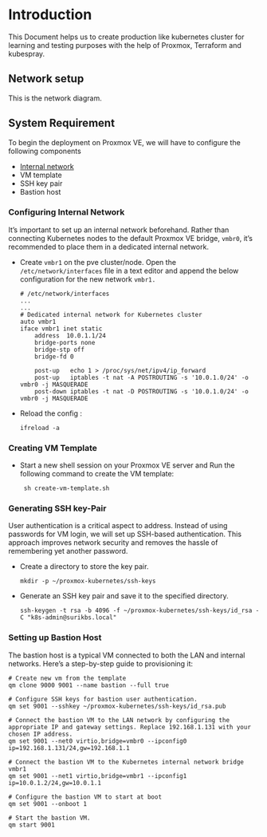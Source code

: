 # Introduction

This Document helps us to create production like kubernetes cluster for learning and testing purposes with the help of Proxmox, Terraform and kubespray.

## Network setup

This is the network diagram.

## System Requirement
To begin the deployment on Proxmox VE, we will have to configure the following components

- [Internal network](Configuring-Internal-Network)
- VM template
- SSH key pair
- Bastion host

### Configuring Internal Network

It’s important to set up an internal network beforehand. Rather than connecting Kubernetes nodes to the default Proxmox VE bridge, `vmbr0`, it’s recommended to place them in a dedicated internal network.

- Create `vmbr1` on the pve cluster/node. Open the `/etc/network/interfaces` file in a text editor and append the below configuration for the new network `vmbr1.`

    ```
    # /etc/network/interfaces
    ...
    ...
    # Dedicated internal network for Kubernetes cluster
    auto vmbr1
    iface vmbr1 inet static
        address  10.0.1.1/24
        bridge-ports none
        bridge-stp off
        bridge-fd 0

        post-up   echo 1 > /proc/sys/net/ipv4/ip_forward
        post-up   iptables -t nat -A POSTROUTING -s '10.0.1.0/24' -o vmbr0 -j MASQUERADE
        post-down iptables -t nat -D POSTROUTING -s '10.0.1.0/24' -o vmbr0 -j MASQUERADE
    ```

- Reload the config :
    ```
    ifreload -a
    ```

### Creating VM Template

- Start a new shell session on your Proxmox VE server and Run the following command to create the VM template:

    ```
     sh create-vm-template.sh
    ```

### Generating SSH key-Pair

User authentication is a critical aspect to address. Instead of using passwords for VM login, we will set up SSH-based authentication. This approach improves network security and removes the hassle of remembering yet another password.

- Create a directory to store the key pair.
  ```
  mkdir -p ~/proxmox-kubernetes/ssh-keys
  ```
- Generate an SSH key pair and save it to the specified directory.
  ```
  ssh-keygen -t rsa -b 4096 -f ~/proxmox-kubernetes/ssh-keys/id_rsa -C "k8s-admin@surikbs.local"
  ```

### Setting up Bastion Host

The bastion host is a typical VM connected to both the LAN and internal networks. Here’s a step-by-step guide to provisioning it:

  ```
  # Create new vm from the template
  qm clone 9000 9001 --name bastion --full true

  # Configure SSH keys for bastion user authentication.
  qm set 9001 --sshkey ~/proxmox-kubernetes/ssh-keys/id_rsa.pub

  # Connect the bastion VM to the LAN network by configuring the appropriate IP and gateway settings. Replace 192.168.1.131 with your chosen IP address.
  qm set 9001 --net0 virtio,bridge=vmbr0 --ipconfig0 ip=192.168.1.131/24,gw=192.168.1.1

  # Connect the bastion VM to the Kubernetes internal network bridge vmbr1
  qm set 9001 --net1 virtio,bridge=vmbr1 --ipconfig1 ip=10.0.1.2/24,gw=10.0.1.1

  # Configure the bastion VM to start at boot
  qm set 9001 --onboot 1

  # Start the bastion VM.
  qm start 9001
  ```
